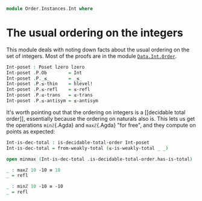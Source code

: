 <!--
```agda
open import 1Lab.Prelude

open import Data.Int.Order
open import Data.Int

open import Order.Diagram.Glb
open import Order.Diagram.Lub
open import Order.Total
open import Order.Base
```
-->

```agda
module Order.Instances.Int where
```

<!--
```agda
private module P = Poset
```
-->

# The usual ordering on the integers

This module deals with noting down facts about the usual ordering on the
set of integers. Most of the proofs are in the module
[`Data.Int.Order`](Data.Int.Order.html).

```agda
Int-poset : Poset lzero lzero
Int-poset .P.Ob        = Int
Int-poset .P._≤_       = _≤_
Int-poset .P.≤-thin    = hlevel!
Int-poset .P.≤-refl    = ≤-refl
Int-poset .P.≤-trans   = ≤-trans
Int-poset .P.≤-antisym = ≤-antisym
```

It's worth pointing out that the ordering on integers is a [[decidable
total order]], essentially because the ordering on naturals also is.
This lets us get the operations `minℤ`{.Agda} and `maxℤ`{.Agda} "for
free", and they compute on points as expected:

```agda
Int-is-dec-total : is-decidable-total-order Int-poset
Int-is-dec-total = from-weakly-total (≤-is-weakly-total _ _)

open minmax (Int-is-dec-total .is-decidable-total-order.has-is-total)
```

<!--
```agda
  renaming
    ( min      to minℤ
    ; min-≤l   to minℤ-≤l
    ; min-≤r   to minℤ-≤r
    ; min-univ to minℤ-is-meet

    ; max      to maxℤ
    ; max-≤l   to maxℤ-≤l
    ; max-≤r   to maxℤ-≤r
    ; max-univ to maxℤ-is-join)
  using () public
```
-->

```agda
_ : maxℤ 10 -10 ≡ 10
_ = refl

_ : minℤ 10 -10 ≡ -10
_ = refl
```

